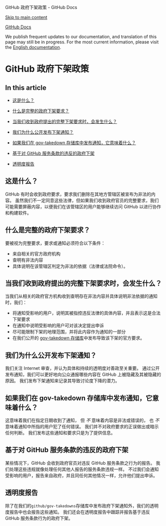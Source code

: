 GitHub 政府下架政策 - GitHub Docs

[Skip to main content](#main-content)

[](/zh)[GitHub Docs](/zh)

We publish frequent updates to our documentation, and translation of this page may still be in progress. For the most current information, please visit the [English documentation](/en).

GitHub 政府下架政策
==========

In this article
----------

* [这是什么？](#what-is-this)

* [什么是完整的政府下架要求？](#what-is-a-complete-government-takedown-request)

* [当我们收到政府提出的完整下架要求时，会发生什么？](#what-happens-when-we-receive-a-complete-takedown-request-from-a-government)

* [我们为什么公开发布下架通知？](#why-do-we-publicly-post-takedown-notices)

* [如果我们在 gov-takedown 存储库中发布通知，它意味着什么？](#what-does-it-mean-if-we-post-a-notice-in-our-gov-takedowns-repository)

* [基于对 GitHub 服务条款的违反的政府下架](#government-takedowns-based-on-violations-of-githubs-terms-of-service)

* [透明度报告](#transparency-reporting)

[](#what-is-this)这是什么？
----------

GitHub 有时会收到政府要求，要求我们删除在其地方管辖区被宣布为非法的内容。 虽然我们不一定同意这些法律，但如果我们收到政府官员的完整要求，我们可能需要屏蔽内容，以便我们在该管辖区的用户能够继续访问 GitHub 以进行协作和构建软件。

[](#what-is-a-complete-government-takedown-request)什么是完整的政府下架要求？
----------

要被视为完整要求，要求或通知必须符合以下条件：

* 来自相关的官方政府机构
* 查明有非法内容
* 具体说明在该管辖区判定为非法的依据（法律或法院命令）。

[](#what-happens-when-we-receive-a-complete-takedown-request-from-a-government)当我们收到政府提出的完整下架要求时，会发生什么？
----------

当我们从相关的政府官方机构收到查明存在非法内容并具体说明非法依据的通知时，我们：

* 将通知受影响的用户，说明其被指控违反法律的具体内容，并且表示这是合法下架要求
* 在通知中说明受影响的用户可对该决定提出申诉
* 尽可能限制下架的地理范围，并将此内容作为通知的一部分
* 在我们公开的 [gov-takedown 存储库](https://github.com/github/gov-takedowns)中发布导致该下架的官方要求。

[](#why-do-we-publicly-post-takedown-notices)我们为什么公开发布下架通知？
----------

我们关注 Internet 审查，并认为具体和持续的透明度对善政至关重要。 通过公开发布通知，我们可以更好地向公众通报哪些内容在 GitHub 上被隐藏及其被隐藏的原因。 我们发布下架通知来记录其导致讨论度下降的潜力。

[](#what-does-it-mean-if-we-post-a-notice-in-our-gov-takedowns-repository)如果我们在 gov-takedown 存储库中发布通知，它意味着什么？
----------

这意味着我们在指定日期收到了通知， 但 *不* 意味着内容是非法或错误的， 也 *不* 意味着通知中所指的用户犯了任何错误。 我们并不对政府要求的正误做出或暗示任何判断。 我们发布这些通知和要求只是为了提供信息。

[](#government-takedowns-based-on-violations-of-githubs-terms-of-service)基于对 GitHub 服务条款的违反的政府下架
----------

某些情况下，GitHub 会收到政府官员对违反 GitHub 服务条款之行为的报告。 我们处理这些违规就像处理任何其他人报告的服务条款违规一样。 不过我们会通知受影响的用户，报告来自政府，并且同任何其他情况一样，允许他们提出申诉。

[](#transparency-reporting)透明度报告
----------

除了在我们的`github/gov-takedowns`存储库中发布政府下架通知外，我们的透明度报告中也会报告这些通知。 我们还会在透明度报告中跟踪并报告基于违反 GitHub 服务条款行为的政府下架。
